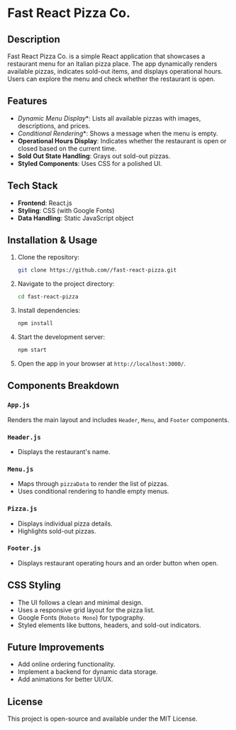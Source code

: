 # Fast React Pizza Co.

## Description

Fast React Pizza Co. is a simple React application that showcases a restaurant menu for an Italian pizza place. The app dynamically renders available pizzas, indicates sold-out items, and displays operational hours. Users can explore the menu and check whether the restaurant is open.

## Features

- *Dynamic Menu Display**: Lists all available pizzas with images, descriptions, and prices.
- *Conditional Rendering**: Shows a message when the menu is empty.
- **Operational Hours Display**: Indicates whether the restaurant is open or closed based on the current time.
- **Sold Out State Handling**: Grays out sold-out pizzas.
- **Styled Components**: Uses CSS for a polished UI.

## Tech Stack

- **Frontend**: React.js
- **Styling**: CSS (with Google Fonts)
- **Data Handling**: Static JavaScript object

## Installation & Usage

1. Clone the repository:
   ```sh
   git clone https://github.com//fast-react-pizza.git
   ```
2. Navigate to the project directory:
   ```sh
   cd fast-react-pizza
   ```
3. Install dependencies:
   ```sh
   npm install
   ```
4. Start the development server:
   ```sh
   npm start
   ```
5. Open the app in your browser at `http://localhost:3000/`.

## Components Breakdown

### `App.js`
Renders the main layout and includes `Header`, `Menu`, and `Footer` components.

### `Header.js`

- Displays the restaurant's name.

### `Menu.js`

- Maps through `pizzaData` to render the list of pizzas.
- Uses conditional rendering to handle empty menus.

### `Pizza.js`

- Displays individual pizza details.
- Highlights sold-out pizzas.

### `Footer.js`

- Displays restaurant operating hours and an order button when open.

## CSS Styling

- The UI follows a clean and minimal design.
- Uses a responsive grid layout for the pizza list.
- Google Fonts (`Roboto Mono`) for typography.
- Styled elements like buttons, headers, and sold-out indicators.

## Future Improvements

- Add online ordering functionality.
- Implement a backend for dynamic data storage.
- Add animations for better UI/UX.

## License
This project is open-source and available under the MIT License.

